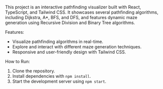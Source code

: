 This project is an interactive pathfinding visualizer built with React, TypeScript, and Tailwind CSS. It showcases several pathfinding algorithms, including Dijkstra, A*, BFS, and DFS, and features dynamic maze generation using Recursive Division and Binary Tree algorithms.

Features:
- Visualize pathfinding algorithms in real-time.
- Explore and interact with different maze generation techniques.
- Responsive and user-friendly design with Tailwind CSS.
  
How to Run:
1. Clone the repository.
2. Install dependencies with `npm install`.
3. Start the development server using `npm start`.
